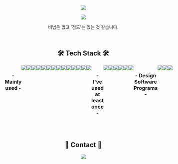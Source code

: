 
<br/>
<br/>
<p align="center"><a href="https://velog.io/@dbfudgudals">
    <img 
        src="http://img.shields.io/badge/-Tech%20Blog-655ced?style=flat&logo=Vimeo&logoColor=white"
        style="height : auto; margin-left : 10px; margin-right : 10px;"/>
</a></p>

<p align="center"><a href="
https://hmk1022.tistory.com/entry/%EC%9D%B4%EB%8B%88%EC%8B%9C%EC%8A%A4-%EC%95%84%EC%9E%84%ED%8F%AC%ED%8A%B8-%EA%B2%B0%EC%A0%9C-%EC%97%B0%EB%8F%99">
    <img 
        src="http://img.shields.io/badge/-Tech%20Blog-655ced?style=flat&logo=Vimeo&logoColor=white"
        style="height : auto; margin-left : 10px; margin-right : 10px;"/>
</a></p>


<p align="center">비법은 없고 '정도'는 있는 것 같습니다.</p> 


    
<div align="center" style="display:flex">
<!--     
![Anurag's GitHub stats](https://github-readme-stats.vercel.app/api?username=rlagudals95&show_icons=true&count_private=true&theme=nightowl&hide=prs,issues)
 -->
</div>
<br/>
<h2 align="center"> 🛠 Tech Stack 🛠 </h2>

<div align="center" style="display:flex">
     <h3> - Mainly used - </h3>
<img src="https://img.shields.io/badge/JavaScript-F7DF1E?style=flat-square&logo=JavaScript&logoColor=black"/>
<img src="https://img.shields.io/badge/React-61DAFB?style=flat-square&logo=React&logoColor=black"/>
<img src="https://img.shields.io/badge/Redux-764ABC?style=flat-square&logo=Redux&logoColor=white"/>
         <br/>
<img src="https://img.shields.io/badge/vue.js-green"/>
<img src="https://img.shields.io/badge/styled-components-DB7093?style=flat-square&logo=styled-components&logoColor=white"/>
<img src="https://img.shields.io/badge/Sass-CC6699?style=flat-square&logo=Sass&logoColor=white"/>
<img src="https://img.shields.io/badge/CSS3-1572B6?style=flat-square&logo=CSS3&logoColor=white"/>
<img src="https://img.shields.io/badge/HTML5-E34F26?style=flat-square&logo=HTML5&logoColor=white"/>
<img src="https://img.shields.io/badge/springboot-green"/>
<img src="https://img.shields.io/badge/java-green"/>
<img src="https://img.shields.io/badge/maysql-blue"/>
<img src="https://img.shields.io/badge/jsp-green"/>
<img src="https://img.shields.io/badge/Firebase-FFCA28?style=flat-square&logo=Firebase&logoColor=black"/>     
<img src="https://img.shields.io/badge/jQuery-0769AD?style=flat-square&logo=jQuery&logoColor=white"/>
    
 
<br/>
<br/>
         
<h3> - I've used at least once - </h3>
    
<img src="https://img.shields.io/badge/Node.js-339933?style=flat-square&logo=Node.js&logoColor=white"/>
<img src="https://img.shields.io/badge/MongoDB-47A248?style=flat-square&logo=MongoDB&logoColor=white"/>
<img src="https://img.shields.io/badge/Flask-000000?style=flat-square&logo=Flask&logoColor=white"/>
<img src="https://img.shields.io/badge/Python-3766AB?style=flat-square&logo=Python&logoColor=white"/>
<img src="https://img.shields.io/badge/TypeScript-0769AD?style=flat-square&logo=TypeScript&logoColor=white"/>
<img src="https://img.shields.io/badge/Nextjs-0769AD?style=flat-square&logo=Nextjs&logoColor=green"/>
        
  
<h3> - Design Software Programs - </h3>
    

<img src="https://img.shields.io/badge/Adobe%20Illustrator-%23FF9A00"/>
<img src="https://img.shields.io/badge/Adobe%20Photoshop-%2331A8FF"/>
<img src="https://img.shields.io/badge/Figma-%23F24E1E"/>
    
    
    
    
</div>

<br/>

<br/>

<h2 align="center"> 📲 Contact 📱 </h2>

<p align="center">
<a href="mailto:@gmail.com">
    <img 
        src="https://img.shields.io/badge/Gmail-EA4335?style=flat-square&logo=Gmail&logoColor=white"
        style="height : auto; margin-left : 10px; margin-right : 10px;"/>
</a></p>

<br/>

<!---
hmk1022/hmk1022 is a ✨ special ✨ repository because its `README.md` (this file) appears on your GitHub profile.
You can click the Preview link to take a look at your changes.
--->

